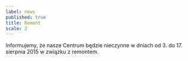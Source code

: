 ```yaml
---
label: news
published: true
title: Remont
scale: 2
---
```


Informujemy, że nasze Centrum będzie nieczynne w dniach od 3. do 17. sierpnia 2015 w związku z remontem.
